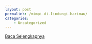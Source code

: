 ```yaml
---
layout: post
permalink: /mimpi-di-lindungi-harimau/
categories:
    - Uncategorized
---
```


[Baca Selengkapnya](/06)
